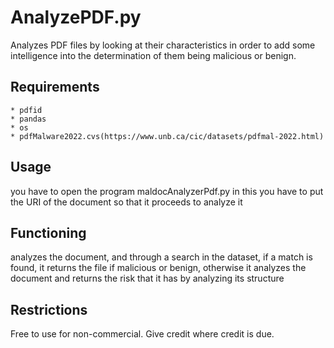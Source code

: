 AnalyzePDF.py
=============

Analyzes PDF files by looking at their characteristics in order to add some intelligence into the determination of them being malicious or benign.

Requirements
------------
	* pdfid
	* pandas
	* os
	* pdfMalware2022.cvs(https://www.unb.ca/cic/datasets/pdfmal-2022.html)
	
Usage
-----
you have to open the program maldocAnalyzerPdf.py in this you have to put the URI of the document so that it proceeds to analyze it

Functioning
-----------
analyzes the document, and through a search in the dataset, if a match is found, it returns the file if malicious or benign, otherwise it analyzes the document and returns the risk that it has by analyzing its structure					

Restrictions
------------
Free to use for non-commercial.  Give credit where credit is due.